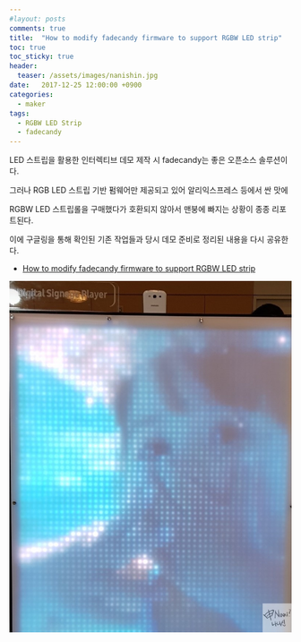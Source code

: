 ```yaml
---
#layout: posts
comments: true
title:  "How to modify fadecandy firmware to support RGBW LED strip"
toc: true
toc_sticky: true
header:
  teaser: /assets/images/nanishin.jpg
date:   2017-12-25 12:00:00 +0900
categories:
  - maker
tags:
  - RGBW LED Strip
  - fadecandy
---
```

LED 스트립을 활용한 인터렉티브 데모 제작 시 fadecandy는 좋은 오픈소스 솔루션이다.

그러나 RGB LED 스트립 기반 펌웨어만 제공되고 있어 알리익스프레스 등에서 싼 맛에

RGBW LED 스트립롤을 구매했다가 호환되지 않아서 맨붕에 빠지는 상황이 종종 리포트된다.

이에 구글링을 통해 확인된 기존 작업들과 당시 데모 준비로 정리된 내용을 다시 공유한다.

- [How to modify fadecandy firmware to support RGBW LED strip](https://github.com/nanishin/fadecandy/tree/rgbw_support)

![Digital signage demo with fadecandy RGBW LED strip matrix](/assets/images/fadecandy_rgbw_digital_signage.jpg)

